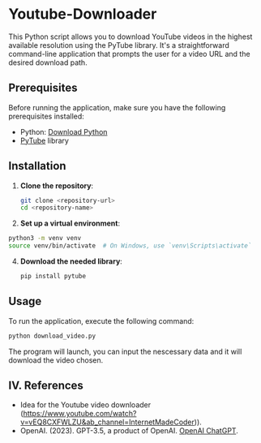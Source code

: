 # Youtube-Downloader

This Python script allows you to download YouTube videos in the highest available resolution using the PyTube library. It's a straightforward command-line application that prompts the user for a video URL and the desired download path.


## Prerequisites

Before running the application, make sure you have the following prerequisites installed:

- Python: [Download Python](https://www.python.org/downloads/)
- [PyTube](https://pytube.io/en/latest/) library

## Installation

1. **Clone the repository**:
   ```bash
   git clone <repository-url>
   cd <repository-name>
   ```

2. **Set up a virtual environment**:
  ```bash
  python3 -m venv venv
  source venv/bin/activate  # On Windows, use `venv\Scripts\activate`
  ```

4. **Download the needed library**:
   ```bash
   pip install pytube
   ```

## Usage

To run the application, execute the following command:

```bash
python download_video.py
```

The program will launch, you can input the nescessary data and it will download the video chosen.

## IV. References
- Idea for the Youtube video downloader (https://www.youtube.com/watch?v=vEQ8CXFWLZU&ab_channel=InternetMadeCoder)).
- OpenAI. (2023). GPT-3.5, a product of OpenAI. [OpenAI ChatGPT](https://chat.openai.com).
